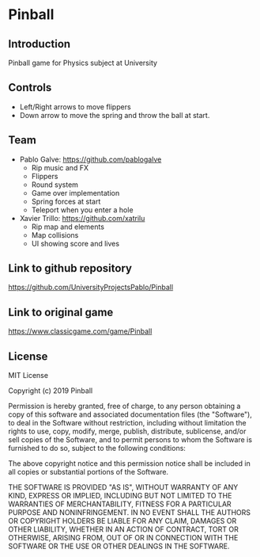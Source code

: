 # Pinball

## Introduction
 Pinball game for Physics subject at University

## Controls
* Left/Right arrows to move flippers
* Down arrow to move the spring and throw the ball at start.

## Team
* Pablo Galve: https://github.com/pablogalve
  * Rip music and FX
  * Flippers 
  * Round system
  * Game over implementation
  * Spring forces at start
  * Teleport when you enter a hole
* Xavier Trillo: https://github.com/xatrilu
  * Rip map and elements
  * Map collisions
  * UI showing score and lives 

## Link to github repository
https://github.com/UniversityProjectsPablo/Pinball

## Link to original game
https://www.classicgame.com/game/Pinball

## License
MIT License

Copyright (c) 2019 Pinball

Permission is hereby granted, free of charge, to any person obtaining a copy of this software and associated documentation files (the "Software"), to deal in the Software without restriction, including without limitation the rights to use, copy, modify, merge, publish, distribute, sublicense, and/or sell copies of the Software, and to permit persons to whom the Software is furnished to do so, subject to the following conditions:

The above copyright notice and this permission notice shall be included in all copies or substantial portions of the Software.

THE SOFTWARE IS PROVIDED "AS IS", WITHOUT WARRANTY OF ANY KIND, EXPRESS OR IMPLIED, INCLUDING BUT NOT LIMITED TO THE WARRANTIES OF MERCHANTABILITY, FITNESS FOR A PARTICULAR PURPOSE AND NONINFRINGEMENT. IN NO EVENT SHALL THE AUTHORS OR COPYRIGHT HOLDERS BE LIABLE FOR ANY CLAIM, DAMAGES OR OTHER LIABILITY, WHETHER IN AN ACTION OF CONTRACT, TORT OR OTHERWISE, ARISING FROM, OUT OF OR IN CONNECTION WITH THE SOFTWARE OR THE USE OR OTHER DEALINGS IN THE SOFTWARE.
